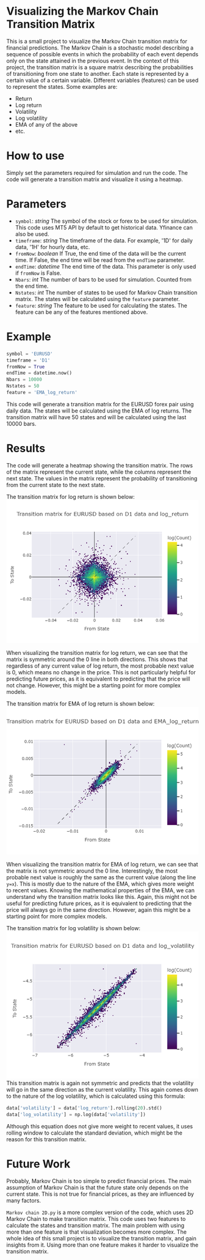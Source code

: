 # Visualizing the Markov Chain Transition Matrix
This is a small project to visualize the Markov Chain transition matrix for financial predictions. The Markov Chain is a stochastic model describing a sequence of possible events in which the probability of each event depends only on the state attained in the previous event. In the context of this project, the transition matrix is a square matrix describing the probabilities of transitioning from one state to another. Each state is represented by a certain value of a certain variable. Different variables (features) can be used to represent the states. Some examples are:
- Return 
- Log return 
- Volatility 
- Log volatility 
- EMA of any of the above
- etc.

# How to use
Simply set the parameters required for simulation and run the code. The code will generate a transition matrix and visualize it using a heatmap. 

# Parameters
- `symbol`: *string* The symbol of the stock or forex to be used for simulation. This code uses MT5 API by default to get historical data. Yfinance can also be used.
- `timeframe`: *string* The timeframe of the data. For example, '1D' for daily data, '1H' for hourly data, etc.
- `fromNow`: *boolean* If True, the end time of the data will be the current time. If False, the end time will be read from the `endTime` parameter.
- `endTime`: *datetime* The end time of the data. This parameter is only used if `fromNow` is False.
- `Nbars`: *int* The number of bars to be used for simulation. Counted from the end time.
- `Nstates`: *int* The number of states to be used for Markov Chain transition matrix. The states will be calculated using the `feature` parameter.
- `feature`: *string* The feature to be used for calculating the states. The feature can be any of the features mentioned above.

# Example
```python
symbol = 'EURUSD'
timeframe = 'D1' 
fromNow = True
endTime = datetime.now()
Nbars = 10000
Nstates = 50
feature = 'EMA_log_return'
```
This code will generate a transition matrix for the EURUSD forex pair using daily data. The states will be calculated using the EMA of log returns. The transition matrix will have 50 states and will be calculated using the last 10000 bars.

# Results
The code will generate a heatmap showing the transition matrix. The rows of the matrix represent the current state, while the columns represent the next state. The values in the matrix represent the probability of transitioning from the current state to the next state.

The transition matrix for log return is shown below:
![Return Transition Matrix](docs/trans_mat_log_return.png)

When visualizing the transition matrix for log return, we can see that the matrix is symmetric around the 0 line in both directions. This shows that regardless of any current value of log return, the most probable next value is 0, which means no change in the price. This is not particularly helpful for predicting future prices, as it is equivalent to predicting that the price will not change. However, this might be a starting point for more complex models.

The transition matrix for EMA of log return is shown below:
![EMA Log Return Transition Matrix](docs/trans_mat_ema_log_return.png)

When visualizing the transition matrix for EMA of log return, we can see that the matrix is not symmetric around the 0 line. Interestingly, the most probable next value is roughly the same as the current value (along the line `y=x`). This is mostly due to the nature of the EMA, which gives more weight to recent values. Knowing the mathematical properties of the EMA, we can understand why the transition matrix looks like this. Again, this might not be useful for predicting future prices, as it is equivalent to predicting that the price will always go in the same direction. However, again this might be a starting point for more complex models.

The transition matrix for log volatility is shown below:
![Volatility](docs/trans_mat_log_volatility.png)
This transition matrix is again not symmetric and predicts that the volatility will go in the same direction as the current volatility. This again comes down to the nature of the log volatility, which is calculated using this formula:
```python
data['volatility'] = data['log_return'].rolling(20).std()
data['log_volatility'] = np.log(data['volatility'])
```
Although this equation does not give more weight to recent values, it uses rolling window to calculate the standard deviation, which might be the reason for this transition matrix.

# Future Work
Probably, Markov Chain is too simple to predict financial prices. The main assumption of Markov Chain is that the future state only depends on the current state. This is not true for financial prices, as they are influenced by many factors. 

`Markov chain 2D.py` is a more complex version of the code, which uses 2D Markov Chain to make transition matrix. This code uses two features to calculate the states and transition matrix. The main problem with using more than one feature is that visualization becomes more complex. The whole idea of this small project is to visualize the transition matrix, and gain insights from it. Using more than one feature makes it harder to visualize the transition matrix.